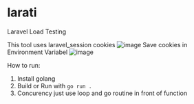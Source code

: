 # larati
Laravel Load Testing 

This tool uses laravel_session cookies
![image](https://github.com/user-attachments/assets/719d04b5-cc6c-4210-a154-99259fba4ef6)
Save cookies in Environment Variabel
![image](https://github.com/user-attachments/assets/42cb088a-0332-4658-8966-56c61aa6fc10)

How to run:
1. Install golang
2. Build or Run with `go run .`
3. Concurency just use loop and go routine in front of function
